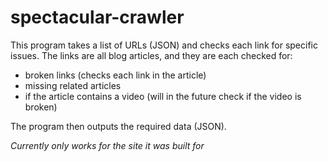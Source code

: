 # spectacular-crawler

This program takes a list of URLs (JSON) and checks each link for specific issues.
The links are all blog articles, and they are each checked for:
- broken links (checks each link in the article)
- missing related articles
- if the article contains a video (will in the future check if the video is broken)

The program then outputs the required data (JSON).

*Currently only works for the site it was built for*
